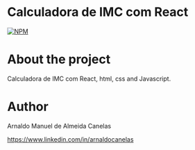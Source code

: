 # Calculadora de IMC com React 

[![NPM](https://img.shields.io/npm/l/react)](https://github.com/amac81/calculadoraIMC-react/blob/master/LICENSE) 

# About the project

Calculadora de IMC com React, html, css and Javascript.

# Author

Arnaldo Manuel de Almeida Canelas

https://www.linkedin.com/in/arnaldocanelas
